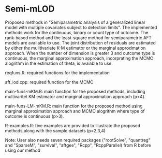 # Semi-mLOD
Proposed methods in "Semiparametric analysis of a generalized linear model with multiple covariates subject to detection limits". The implemented methods work for the continuous, binary or count type of outcome. The rank-based method and the least-square method for semiparametric AFT models are available to use. The joint distribution of residuals are estimated by either the mulitivariate K-M estimator or the marginal approximation approach. When the number of dimension is greater 3 and outcome type is continuous, the marginal approximation approach, incorprating the MCMC alogrithm in the estimation of theta, is avaiable to use.

reqfuns.R: required functions for the implementation 

aft_lod.cpp: required function for the MCMC

main-funs-mKM.R: main function for the proposed methods, including multivaritet KM estimator and marginal approximation approach (p<4). 

main-funs-LM-mKM.R: main function for the proposed method using marginal approximation approach and MCMC alogrithm where type of outcome is continuous (p>3).

R-examples.R: five examples are provided to illustrate the proposed methods along with the sample datasets (p=2,3,4)

Note: User also needs seven required packages ("rootSolve", "quantreg" and "SparseM", "survival", "aftgee", "Rcpp", "RcppParallel) from R before using our method
